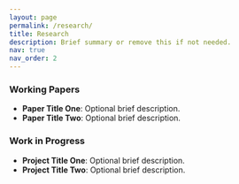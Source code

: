 ```yaml
---
layout: page
permalink: /research/
title: Research
description: Brief summary or remove this if not needed.
nav: true
nav_order: 2
---
```


### Working Papers

- **Paper Title One**: Optional brief description.
- **Paper Title Two**: Optional brief description.

### Work in Progress

- **Project Title One**: Optional brief description.
- **Project Title Two**: Optional brief description.

